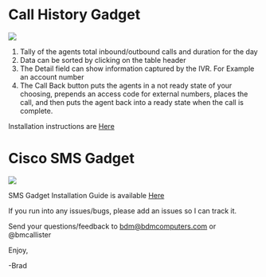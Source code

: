 # Call History Gadget
![](http://me.bmcallister.com/gadgetimages/callHistoryOverview.jpg)

1. Tally of the agents total inbound/outbound calls and duration for the day
2. Data can be sorted by clicking on the table header
3. The Detail field can show information captured by the IVR. For Example an account number
4. The Call Back button puts the agents in a not ready state of your choosing, prepends an access code for external numbers, places the call, and then puts the agent back into a ready state when the call is complete.

Installation instructions are <a href="https://github.com/bdm1981/finesseGadgets/wiki/Call-History-Gadget-Installation-Guide">Here</a>

# Cisco SMS Gadget
![](http://me.bmcallister.com/gadgetimages/ciscoSMSGadget.jpg)

SMS Gadget Installation Guide is available <a href="https://github.com/bdm1981/finesseGadgets/wiki/SMS-Gadget-Installation-Guide">Here</a>

If you run into any issues/bugs, please add an issues so I can track it.

Send your questions/feedback to bdm@bdmcomputers.com or @bmcallister

Enjoy,

-Brad
